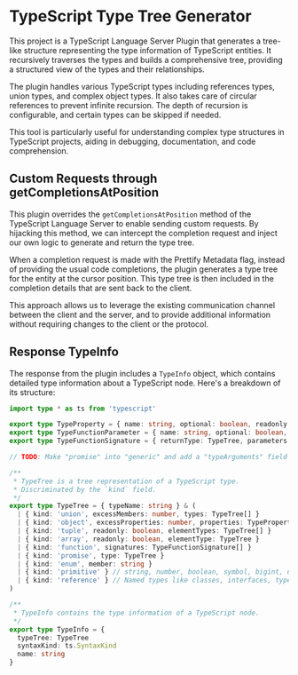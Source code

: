 # TypeScript Type Tree Generator

This project is a TypeScript Language Server Plugin that generates a tree-like structure representing the type information of TypeScript entities. It recursively traverses the types and builds a comprehensive tree, providing a structured view of the types and their relationships.

The plugin handles various TypeScript types including references types, union types, and complex object types. It also takes care of circular references to prevent infinite recursion. The depth of recursion is configurable, and certain types can be skipped if needed.

This tool is particularly useful for understanding complex type structures in TypeScript projects, aiding in debugging, documentation, and code comprehension.

## Custom Requests through getCompletionsAtPosition

This plugin overrides the `getCompletionsAtPosition` method of the TypeScript Language Server to enable sending custom requests. By hijacking this method, we can intercept the completion request and inject our own logic to generate and return the type tree.

When a completion request is made with the Prettify Metadata flag, instead of providing the usual code completions, the plugin generates a type tree for the entity at the cursor position. This type tree is then included in the completion details that are sent back to the client.

This approach allows us to leverage the existing communication channel between the client and the server, and to provide additional information without requiring changes to the client or the protocol.

## Response TypeInfo

The response from the plugin includes a `TypeInfo` object, which contains detailed type information about a TypeScript node. Here's a breakdown of its structure:

```typescript
import type * as ts from 'typescript'

export type TypeProperty = { name: string, optional: boolean, readonly: boolean, type: TypeTree }
export type TypeFunctionParameter = { name: string, optional: boolean, isRestParameter: boolean, type: TypeTree }
export type TypeFunctionSignature = { returnType: TypeTree, parameters: TypeFunctionParameter[] }

// TODO: Make "promise" into "generic" and add a "typeArguments" field

/**
 * TypeTree is a tree representation of a TypeScript type.
 * Discriminated by the `kind` field.
 */
export type TypeTree = { typeName: string } & (
  | { kind: 'union', excessMembers: number, types: TypeTree[] }
  | { kind: 'object', excessProperties: number, properties: TypeProperty[] }
  | { kind: 'tuple', readonly: boolean, elementTypes: TypeTree[] }
  | { kind: 'array', readonly: boolean, elementType: TypeTree }
  | { kind: 'function', signatures: TypeFunctionSignature[] }
  | { kind: 'promise', type: TypeTree }
  | { kind: 'enum', member: string }
  | { kind: 'primitive' } // string, number, boolean, symbol, bigint, undefined, null, void, never, any
  | { kind: 'reference' } // Named types like classes, interfaces, type aliases, etc. when maxDepth is reached
)

/**
 * TypeInfo contains the type information of a TypeScript node.
 */
export type TypeInfo = {
  typeTree: TypeTree
  syntaxKind: ts.SyntaxKind
  name: string
}
```
